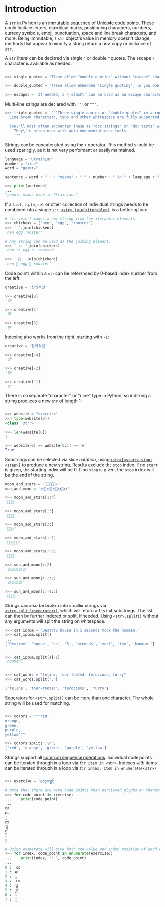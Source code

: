 # Introduction

A `str` in Python is an [immutable sequence][text sequence] of [Unicode code points][unicode code points].
These could include letters, diacritical marks, positioning characters, numbers, currecy symbols, emoji, punctuation, space and line break characters, and more.
Being immutable, a `str` object's value in memory doesn't change; methods that appear to modify a string return a new copy or instance of `str`.

A `str` literal can be declared via single `'` or double `"` quotes. The escape `\` character is available as needed.

```python

>>> single_quoted = 'These allow "double quoting" without "escape" characters.'

>>> double_quoted = "These allow embedded 'single quoting', so you don't have to use an 'escape' character".

>>> escapes = 'If needed, a \'slash\' can be used as an escape character within a string when switching quote styles won\'t work.'
```

Multi-line strings are declared with `'''` or `"""`.

```python
>>> triple_quoted =  '''Three single quotes or "double quotes" in a row allow for multi-line string literals.
  Line break characters, tabs and other whitespace are fully supported.

  You\'ll most often encounter these as "doc strings" or "doc tests" written just below the first line of a function or class definition.
    They\'re often used with auto documentation ✍ tools.
    '''
```

Strings can be concatenated using the `+` operator.
This method should be used sparingly, as it is not very performant or easily maintained.

```python
language = "Ukrainian"
number = "nine"
word = "девять"

sentence = word + " " + "means" + " " + number + " in " + language + "."

>>> print(sentence)
...
"девять means nine in Ukrainian."
```

If a `list`, `tuple`, `set` or other collection of individual strings needs to be combined into a single `str`, [`<str>.join(<iterable>)`][str-join], is a better option:

```python
# str.join() makes a new string from the iterables elements.
>>> chickens = ["hen", "egg", "rooster"]
>>> ' '.join(chickens)
'hen egg rooster'

# Any string can be used as the joining element.
>>> ' :: '.join(chickens)
'hen :: egg :: rooster'

>>> ' 🌿 '.join(chickens)
'hen 🌿 egg 🌿 rooster'
```

Code points within a `str` can be referenced by 0-based index number from the left:

```python
creative = '창의적인'

>>> creative[0]
'창'

>>> creative[2]
'적'

>>> creative[3]
'인'
```

Indexing also works from the right, starting with `-1`:

```python
creative = '창의적인'

>>> creative[-4]
'창'

>>> creative[-2]
'적'

>>> creative[-1]
'인'

```

There is no separate “character” or "rune" type in Python, so indexing a string produces a new `str` of length 1:

```python

>>> website = "exercism"
>>> type(website[0])
<class 'str'>

>>> len(website[0])
1

>>> website[0] == website[0:1] == 'e'
True
```

Substrings can be selected via _slice notation_, using [`<str>[<start>:stop:<step>]`][common sequence operations] to produce a new string.
Results exclude the `stop` index.
If no `start` is given, the starting index will be 0.
If no `stop` is given, the `stop` index will be the end of the string.

```python
moon_and_stars = '🌟🌟🌙🌟🌟⭐'
sun_and_moon = '🌞🌙🌞🌙🌞🌙🌞🌙🌞'

>>> moon_and_stars[1:4]
'🌟🌙🌟'

>>> moon_and_stars[:3]
'🌟🌟🌙'

>>> moon_and_stars[3:]
'🌟🌟⭐'

>>> moon_and_stars[:-1]
'🌟🌟🌙🌟🌟'

>>> moon_and_stars[:-3]
'🌟🌟🌙'

>>> sun_and_moon[::2]
'🌞🌞🌞🌞🌞'

>>> sun_and_moon[:-2:2]
'🌞🌞🌞🌞'

>>> sun_and_moon[1:-1:2]
'🌙🌙🌙🌙'
```

Strings can also be broken into smaller strings via [`<str>.split(<separator>)`][str-split], which will return a `list` of substrings.
The list can then be further indexed or split, if needed.
Using `<str>.split()` without any arguments will split the string on whitespace.

```python
>>> cat_ipsum = "Destroy house in 5 seconds mock the hooman."
>>> cat_ipsum.split()
...
['Destroy', 'house', 'in', '5', 'seconds', 'mock', 'the', 'hooman.']


>>> cat_ipsum.split()[-1]
'hooman.'


>>> cat_words = "feline, four-footed, ferocious, furry"
>>> cat_words.split(',')
...
['feline', 'four-footed', 'ferocious', 'furry']
```

Seperators for `<str>.split()` can be more than one character. The whole string will be used for matching.

```python

>>> colors = """red,
orange,
green,
purple,
yellow"""

>>> colors.split(',\n')
['red', 'orange', 'green', 'purple', 'yellow']
```

Strings support all [common sequence operations][common sequence operations].
Individual code points can be iterated through in a loop via `for item in <str>`.
Indexes _with_ items can be iterated through in a loop via `for index, item in enumerate(<str>)`

```python

>>> exercise = 'လေ့ကျင့်'

# Note that there are more code points than percieved glyphs or characters
>>> for code_point in exercise:
...    print(code_point)
...
လ
ေ
့
က
ျ
င
်
့

# Using enumerate will give both the value and index position of each element.
>>> for index, code_point in enumerate(exercise):
...    print(index, ": ", code_point)
...
0 :  လ
1 :  ေ
2 :  ့
3 :  က
4 :  ျ
5 :  င
6 :  ်
7 :  ့
```

[text sequence]: https://docs.python.org/3/library/stdtypes.html#text-sequence-type-str
[unicode code points]: https://stackoverflow.com/questions/27331819/whats-the-difference-between-a-character-a-code-point-a-glyph-and-a-grapheme
[common sequence operations]: https://docs.python.org/3/library/stdtypes.html#common-sequence-operations
[str-split]: https://docs.python.org/3/library/stdtypes.html#str.split
[str-join]: https://docs.python.org/3/library/stdtypes.html#str.join
[str-constructor]: https://docs.python.org/3/library/stdtypes.html#str
